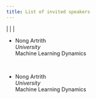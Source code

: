 ```yaml
---
title: List of invited speakers
---
```


<!-- <object data="/assets/speakers - Sheet1.pdf" width="100%" height="100%" type='application/pdf'></object>
 -->

|     |      |
* Nong Artrith   
*University*   
Machine Learning Dynamics   
<br>

* Nong Artrith   
*University*    
Machine Learning Dynamics   
